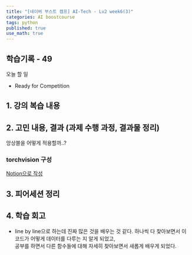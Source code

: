 ```yaml
---
title: "[네이버 부스트 캠프] AI-Tech - Lv2 week6(3)"
categories: AI boostcourse
tags: python
published: true
use_math: true
---
```


## 학습기록 - 49

오늘 할 일  

- Ready for Competition

## 1. 강의 복습 내용

## 2. 고민 내용, 결과 (과제 수행 과정, 결과물 정리)

앙상블을 어떻게 적용할까..?

### torchvision 구성

[Notion으로 작성](https://quickest-swamp-81d.notion.site/TorchVision-d0fa6ba0a9e64815a44a10c42bbdc840)

</div>
</details>

## 3. 피어세션 정리

## 4. 학습 회고

- line by line으로 하는데 진짜 많은 것을 배우는 것 같다. 하나씩 다 찾아보면서 이 코드가 어떻게 데이터를 다루는 지 알게 되었고,  
공부를 하면서 다른 함수들에 대해 자세히 찾아보면서 새롭게 배우게 되었다.